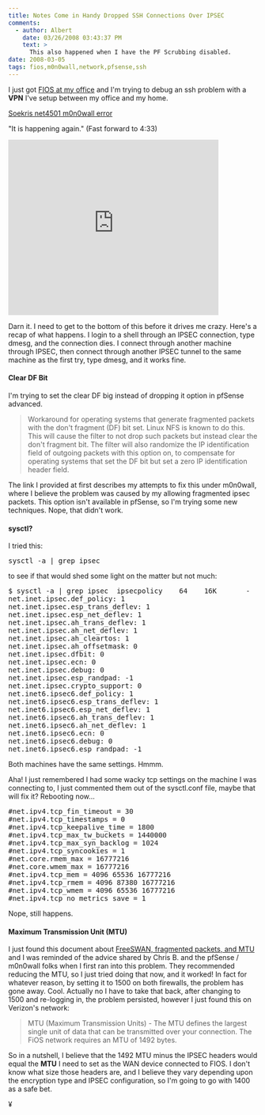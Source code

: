 ```yaml
---
title: Notes Come in Handy Dropped SSH Connections Over IPSEC
comments:
  - author: Albert
    date: 03/26/2008 03:43:37 PM
    text: >
      This also happened when I have the PF Scrubbing disabled.
date: 2008-03-05
tags: fios,m0n0wall,network,pfsense,ssh
---
```

I just got <a href="http://www.cabotplace.net/blog/2008/03/fios-is-in-the-place.html">FIOS at my office</a> and I'm trying to debug an ssh problem with a **VPN** I've setup between my office and my home.

<a href="http://www.docunext.com/2007/06/soekris-net4501-m0n0wall-error/">Soekris net4501 m0n0wall error</a>

"It is happening again."  (Fast forward to 4:33)

<object width="425" height="355"><param name="movie" value="http://www.youtube.com/v/i0kEjttb2mE"></param><param name="wmode" value="transparent"></param><embed src="http://www.youtube.com/v/i0kEjttb2mE" type="application/x-shockwave-flash" wmode="transparent" width="425" height="355"></embed></object>

Darn it. I need to get to the bottom of this before it drives me crazy. Here's a recap of what happens. I login to a shell through an IPSEC connection, type dmesg, and the connection dies. I connect through another machine through IPSEC, then connect through another IPSEC tunnel to the same machine as the first try, type dmesg, and it works fine.

#### <b>Clear DF Bit</b>

I'm trying to set the clear DF big instead of dropping it option in pfSense advanced.

<blockquote>
Workaround for operating systems that generate fragmented packets with the don't fragment (DF) bit set. Linux NFS is known to do this. This will cause the filter to not drop such packets but instead clear the don't fragment bit. The filter will also randomize the IP identification field of outgoing packets with this option on, to compensate for operating systems that set the DF bit but set a zero IP identification header field.
</blockquote>

The link I provided at first describes my attempts to fix this under m0n0wall, where I believe the problem was caused by my allowing fragmented ipsec packets. This option isn't available in pfSense, so I'm trying some new techniques. Nope, that didn't work.

#### <b>sysctl?</b>

I tried this:

<pre>
sysctl -a | grep ipsec
</pre>

to see if that would shed some light on the matter but not much:

<pre>
$ sysctl -a | grep ipsec  ipsecpolicy    64    16K       -     5578  256 ipsecrequest     4     1K       -       20  128   ipsec-misc    24     1K       -      132  32    ipsec-saq     0     0K       -        6  128    ipsec-reg     3     1K       -        6  16
net.inet.ipsec.def_policy: 1
net.inet.ipsec.esp_trans_deflev: 1
net.inet.ipsec.esp_net_deflev: 1
net.inet.ipsec.ah_trans_deflev: 1
net.inet.ipsec.ah_net_deflev: 1
net.inet.ipsec.ah_cleartos: 1
net.inet.ipsec.ah_offsetmask: 0
net.inet.ipsec.dfbit: 0
net.inet.ipsec.ecn: 0
net.inet.ipsec.debug: 0
net.inet.ipsec.esp_randpad: -1
net.inet.ipsec.crypto_support: 0
net.inet6.ipsec6.def_policy: 1
net.inet6.ipsec6.esp_trans_deflev: 1
net.inet6.ipsec6.esp_net_deflev: 1
net.inet6.ipsec6.ah_trans_deflev: 1
net.inet6.ipsec6.ah_net_deflev: 1
net.inet6.ipsec6.ecn: 0
net.inet6.ipsec6.debug: 0
net.inet6.ipsec6.esp_randpad: -1
</pre>

Both machines have the same settings. Hmmm.

Aha! I just remembered I had some wacky tcp settings on the machine I was connecting to, I just commented them out of the sysctl.conf  file, maybe that will fix it? Rebooting now...

<pre>
#net.ipv4.tcp_fin_timeout = 30
#net.ipv4.tcp_timestamps = 0
#net.ipv4.tcp_keepalive_time = 1800
#net.ipv4.tcp_max_tw_buckets = 1440000
#net.ipv4.tcp_max_syn_backlog = 1024
#net.ipv4.tcp_syncookies = 1
#net.core.rmem_max = 16777216
#net.core.wmem_max = 16777216
#net.ipv4.tcp_mem = 4096 65536 16777216
#net.ipv4.tcp_rmem = 4096 87380 16777216
#net.ipv4.tcp_wmem = 4096 65536 16777216
#net.ipv4.tcp_no_metrics_save = 1</pre>

Nope, still happens.

#### <b>Maximum Transmission Unit (MTU)</b>

I just found this document about <a href="http://www.linuxsecurity.com/resource_files/cryptography/FreeSWAN-HOWTO/background.html">FreeSWAN, fragmented packets, and MTU</a> and I was reminded of the advice shared by Chris B. and the pfSense / m0n0wall folks when I first ran into this problem. They recommended reducing the MTU, so I just tried doing that now, and it worked! In fact for whatever reason, by setting it to 1500 on both firewalls, the problem has gone away. Cool. Actually no I have to take that back, after changing to 1500 and re-logging in, the problem persisted, however I just found this on Verizon's network:

<blockquote>
MTU (Maximum Transmission Units) - The MTU defines the largest single unit of data that can be transmitted over your connection. The FiOS network requires an MTU of 1492 bytes.
</blockquote>

So in a nutshell, I believe that the 1492 MTU minus the IPSEC headers would equal the **MTU** I need to set as the WAN device connected to FIOS. I don't know what size those headers are, and I believe they vary depending upon the encryption type and IPSEC configuration, so I'm going to go with 1400 as a safe bet.

¥

